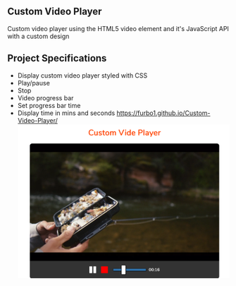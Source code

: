 ## Custom Video Player

Custom video player using the HTML5 video element and it's JavaScript API with a custom design

## Project Specifications

- Display custom video player styled with CSS
- Play/pause
- Stop
- Video progress bar
- Set progress bar time
- Display time in mins and seconds
https://furbo1.github.io/Custom-Video-Player/
![Alt Text](https://github.com/furbo1/Custom-Video-Player/blob/master/Screenshot_2020-06-12%20Custom%20Video%20Player.png)
